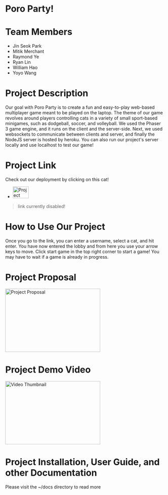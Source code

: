 # Poro Party!
# Team Members
- Jin Seok Park
- Mitik Merchant
- Raymond Ye
- Ryan Lin
- William Hao
- Yoyo Wang

# Project Description
Our goal with Poro Party is to create a fun and easy-to-play web-based multiplayer game meant to be played on the laptop. The theme of our game revolves around players controlling cats in a variety of small sport-based minigames, such as dodgeball, soccer, and volleyball. We used the Phaser 3 game engine, and it runs on the client and the server-side. Next, we used websockets to communicate between clients and server, and finally the NodeJS server is hosted by heroku. You can also run our project's server locally and use localhost to test our game!

# Project Link
Check out our deployment by clicking on this cat!

- <a href="https://poro-party-9062755d3ce0.herokuapp.com/">
  <img src="https://github.com/jspgr33n/Poro-Party/assets/70019194/4f9e026a-9d4e-4d69-898e-d19e86fd659a" alt="Project Link" width="50" height="37">
</a>

> link currently disabled!

# How to Use Our Project
Once you go to the link, you can enter a username, select a cat, and hit enter. You have now entered the lobby and from here you use your arrow keys to move. Click start game in the top right corner to start a game! You may have to wait if a game is already in progress.

# Project Proposal
<a href="https://docs.google.com/presentation/d/1aZ9yOpoReOecFn-jpxjH4Wdg6dpP9F-nJDOlZVY2IGU/edit#slide=id.p">
  <img src="https://github.com/jspgr33n/Poro-Party/assets/70019194/8a1b46be-88be-43c2-8bf5-358c86d87269" alt="Project Proposal" width="300" height="200">
</a>

# Project Demo Video
<a href="https://www.youtube.com/watch?v=hZsyl4SV3jQ">
  <img src="https://img.youtube.com/vi/hZsyl4SV3jQ/0.jpg" alt="Video Thumbnail" width="300" height="200">
</a>

# Project Installation, User Guide, and other Documentation
Please visit the ~/docs directory to read more
